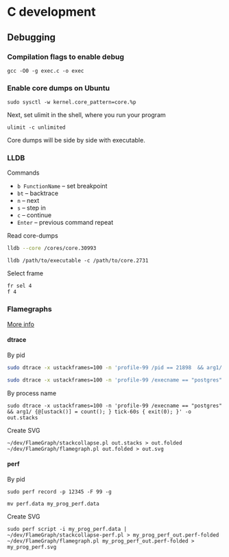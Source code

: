 # C development

## Debugging

### Compilation flags to enable debug

```shell
gcc -O0 -g exec.c -o exec
```

### Enable core dumps on Ubuntu
```shell
sudo sysctl -w kernel.core_pattern=core.%p
```

Next, set ulimit in the shell, where you run your program
```shell
ulimit -c unlimited
```
Core dumps will be side by side with executable.

### LLDB

Commands

* `b FunctionName` – set breakpoint
* `bt` – backtrace
* `n` – next
* `s` – step in
* `c` – continue
* `Enter` – previous command repeat

Read core-dumps

```bash
lldb --core /cores/core.30993
```
```shell
lldb /path/to/executable -c /path/to/core.2731
```

Select frame

```
fr sel 4
f 4
```

### Flamegraphs

[More info](http://www.brendangregg.com/FlameGraphs/cpuflamegraphs.html#DTrace)

#### dtrace
By pid
```bash
sudo dtrace -x ustackframes=100 -n 'profile-99 /pid == 21898  && arg1/ {@[ustack()] = count(); } tick-60s { exit(0); }' -o out.stacks
```

```bash
sudo dtrace -x ustackframes=100 -n 'profile-99 /execname == "postgres" && arg1/ {@[ustack()] = count(); } tick-60s { exit(0); }' -p 21800  -o out.stacks
```

By process name
```
sudo dtrace -x ustackframes=100 -n 'profile-99 /execname == "postgres" && arg1/ {@[ustack()] = count(); } tick-60s { exit(0); }' -o out.stacks
```

Create SVG
```
~/dev/FlameGraph/stackcollapse.pl out.stacks > out.folded
~/dev/FlameGraph/flamegraph.pl out.folded > out.svg
```

#### perf
By pid
```shell
sudo perf record -p 12345 -F 99 -g
```

```shell
mv perf.data my_prog_perf.data
```

Create SVG
```shell
sudo perf script -i my_prog_perf.data | ~/dev/FlameGraph/stackcollapse-perf.pl > my_prog_perf_out.perf-folded
~/dev/FlameGraph/flamegraph.pl my_prog_perf_out.perf-folded > my_prog_perf.svg
```
